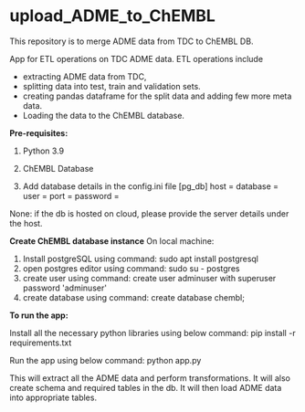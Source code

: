 # upload_ADME_to_ChEMBL

This repository is to merge ADME data from TDC to ChEMBL DB.

App for ETL operations on TDC ADME data. ETL operations include 
* extracting ADME data from TDC, 
* splitting data into test, train and validation sets.
* creating pandas dataframe for the split data and adding few more meta data.
* Loading the data to the ChEMBL database.


**Pre-requisites:**

1. Python 3.9
2. ChEMBL Database

3. Add database details in the config.ini file
[pg_db]
host = 
database =  
user = 
port = 
password = 

None: if the db is hosted on cloud, 
please provide the server details under the host.

**Create ChEMBL database instance**
On local machine:
1. Install postgreSQL using command: 
    sudo apt install postgresql
2. open postgres editor using command: 
    sudo su - postgres
3. create user using command: 
    create user adminuser with superuser password 'adminuser'
4. create database using command: 
    create database chembl;


**To run the app:**

Install all the necessary python libraries using below command:
pip install -r requirements.txt

Run the app using below command:
python app.py

This will extract all the ADME data and perform transformations. 
It will also create schema and required tables in the db.
It will then load ADME data into appropriate tables.


